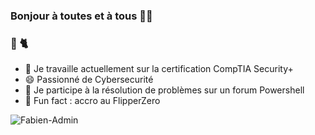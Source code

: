 ### Bonjour à toutes et à tous 👋🏼 	

### 🐇 🐈 

<!--
**Fabien-Admin/Fabien-Admin** is a ✨ _special_ ✨ repository because its `README.md` (this file) appears on your GitHub profile.

Here are some ideas to get you started:
-->

- 🔭 Je travaille actuellement sur la certification CompTIA Security+
- 😄 Passionné de Cybersecurité
- 💬 Je participe à la résolution de problèmes sur un forum Powershell
- 👾 Fun fact : accro au FlipperZero 

<img align="center" src="https://visitor-badge.glitch.me/badge?page_id=Fabien-Admin.Fabien-Admin" alt="Fabien-Admin" />

